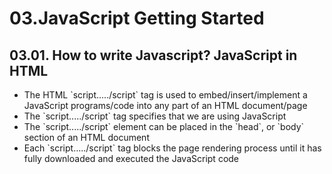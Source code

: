 # 03.JavaScript Getting Started

## 03.01. How to write Javascript? JavaScript in HTML

- The HTML \`script...../script\` tag is used to embed/insert/implement a JavaScript programs/code into any part of an HTML document/page
- The \`script...../script\` tag specifies that we are using JavaScript
- The \`script...../script\` element can be placed in the \`head\`, or \`body\` section of an HTML document
- Each \`script...../script\` tag blocks the page rendering process until it has fully downloaded and executed the JavaScript code
